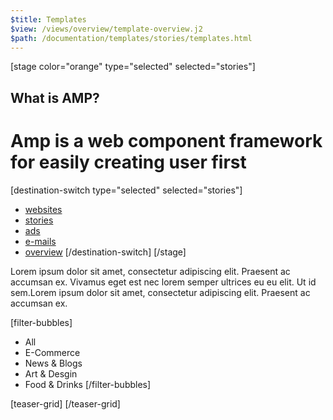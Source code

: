 ```yaml
---
$title: Templates
$view: /views/overview/template-overview.j2
$path: /documentation/templates/stories/templates.html
---
```

[stage color="orange" type="selected" selected="stories"]
## What is AMP?
# Amp is a web component framework for easily creating user first
[destination-switch type="selected" selected="stories"]
- [websites](/content/amp-dev/documentation/templates/websites.md)
- [stories](/content/amp-dev/documentation/templates/stories.md)
- [ads](/content/amp-dev/documentation/templates/ads.md)
- [e-mails](/content/amp-dev/documentation/templates/e-mails.md)
- [overview](/content/amp-dev/documentation/templates/overview.md)
[/destination-switch]
[/stage]

<section class="main intro">
  <p>Lorem ipsum dolor sit amet, consectetur adipiscing elit. Praesent ac accumsan ex. Vivamus eget est nec lorem semper ultrices eu eu elit. Ut id sem.Lorem ipsum dolor sit amet, consectetur adipiscing elit. Praesent ac accumsan ex.</p>
</section>


[filter-bubbles]
  - All
  - E-Commerce
  - News & Blogs
  - Art & Desgin
  - Food & Drinks
[/filter-bubbles]

[teaser-grid]
[](/content/shared/fill-ins/template.md)
[](/content/shared/fill-ins/template.md)
[](/content/shared/fill-ins/template.md)
[](/content/shared/fill-ins/template.md)
[/teaser-grid]
